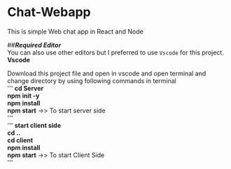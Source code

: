 # Chat-Webapp
This is simple Web chat app in React and Node<br />


##**_Required Editor_**<br />
You can also use other editors but I preferred to use `Vscode` for this project.<br />
**Vscode**


Download this project file and open in vscode and open terminal and change directory by using following commands in terminal
<br />
'''
**cd Server**<br />
**npm init -y**<br />
**npm install** <br />
**npm start** ->> To start server side<br />
'''
<br />
'''
**start client side**<br />
**cd ..**<br />
**cd client**<br />
**npm install**<br />
**npm start** ->> To start Client Side<br />
'''

